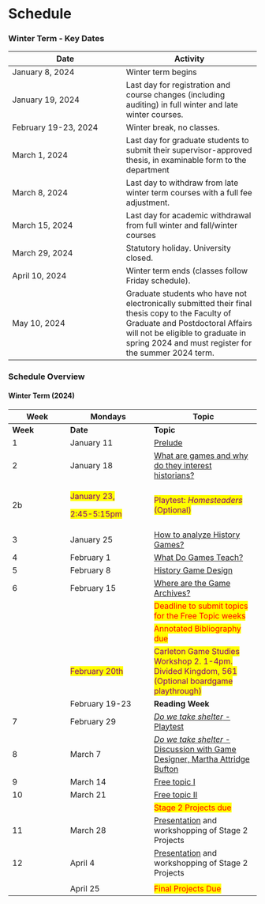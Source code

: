 # Schedule

### Winter Term - Key Dates

<table><thead><tr><th width="215">Date</th><th>Activity</th></tr></thead><tbody><tr><td>January 8, 2024</td><td>Winter term begins</td></tr><tr><td>January 19, 2024 </td><td>Last day for registration and course changes (including auditing) in full winter and late winter courses.</td></tr><tr><td>February 19-23, 2024 </td><td>Winter break, no classes.</td></tr><tr><td>March 1, 2024 </td><td>Last day for graduate students to submit their supervisor-approved thesis, in examinable form to the department</td></tr><tr><td>March 8, 2024 </td><td>Last day to withdraw from late winter term courses with a full fee adjustment.</td></tr><tr><td>March 15, 2024 </td><td>Last day for academic withdrawal from full winter and fall/winter courses</td></tr><tr><td>March 29, 2024 </td><td>Statutory holiday. University closed.</td></tr><tr><td>April 10, 2024 </td><td>Winter term ends (classes follow Friday schedule).</td></tr><tr><td>May 10, 2024 </td><td>Graduate students who have not electronically submitted their final thesis copy to the Faculty of Graduate and Postdoctoral Affairs will not be eligible to graduate in spring 2024 and must register for the summer 2024 term.</td></tr></tbody></table>



### Schedule Overview

#### Winter Term (2024)

<table data-header-hidden><thead><tr><th width="101.59055118110237">Week</th><th width="154">Mondays</th><th>Topic</th></tr></thead><tbody><tr><td><strong>Week</strong></td><td><strong>Date</strong></td><td><strong>Topic</strong></td></tr><tr><td>1</td><td>January 11</td><td><a href="pregame/welcome.md">Prelude</a></td></tr><tr><td>2</td><td>January 18</td><td><a href="fundamentals/what-are-games-and-why-do-they-interest-historians.md">What are games and why do they interest historians?</a></td></tr><tr><td>2b</td><td><p><mark style="color:purple;">January 23,</mark> </p><p><mark style="color:purple;">2:45-5:15pm</mark></p></td><td><mark style="color:purple;">Playtest: </mark><em><mark style="color:purple;">Homesteaders</mark></em><mark style="color:purple;"> (Optional)</mark></td></tr><tr><td>3</td><td>January 25</td><td><a href="fundamentals/how-to-analyze-history-games.md">How to analyze History Games?</a></td></tr><tr><td>4</td><td>February 1</td><td><a href="fundamentals/what-do-games-teach.md">What Do Games Teach?</a></td></tr><tr><td>5</td><td>February 8</td><td><a href="fundamentals/history-game-design.md">History Game Design</a></td></tr><tr><td>6</td><td>February 15</td><td><a href="fundamentals/where-are-the-game-archives/">Where are the Game Archives?</a></td></tr><tr><td></td><td></td><td><mark style="color:red;">Deadline to submit topics for the Free Topic weeks</mark></td></tr><tr><td></td><td></td><td><mark style="color:red;">Annotated Bibliography due</mark></td></tr><tr><td></td><td><mark style="color:purple;">February 20th</mark></td><td><mark style="color:purple;">Carleton Game Studies Workshop 2. 1-4pm. Divided Kingdom, 561 (Optional boardgame playthrough)</mark></td></tr><tr><td></td><td>February 19-23</td><td><strong>Reading Week</strong></td></tr><tr><td>7</td><td>February 29</td><td><a href="ludic-experiments/do-we-take-shelter-playtest.md"><em>Do we take shelter</em> - Playtest</a></td></tr><tr><td>8</td><td>March 7</td><td><a href="ludic-experiments/do-we-take-shelter-discussion-with-the-game-designer.md"><em>Do we take shelter</em> - Discussion with Game Designer, Martha Attridge Bufton</a></td></tr><tr><td>9</td><td>March 14</td><td><a href="ludic-experiments/free-topics-i-interactive-fiction.md">Free topic I</a></td></tr><tr><td>10</td><td>March 21</td><td><a href="ludic-experiments/free-topics-i-interactive-fiction.md">Free topic II</a></td></tr><tr><td></td><td></td><td><mark style="color:red;">Stage 2 Projects due</mark></td></tr><tr><td>11</td><td>March 28 </td><td><a href="course-info/syllabus/coursework/reflections/presentation.md">Presentation</a> and workshopping of Stage 2 Projects</td></tr><tr><td>12</td><td>April 4</td><td><a href="course-info/syllabus/coursework/reflections/presentation.md">Presentation</a> and workshopping of Stage 2 Projects</td></tr><tr><td></td><td></td><td></td></tr><tr><td></td><td>April 25</td><td><mark style="color:red;">Final Projects Due</mark></td></tr></tbody></table>

